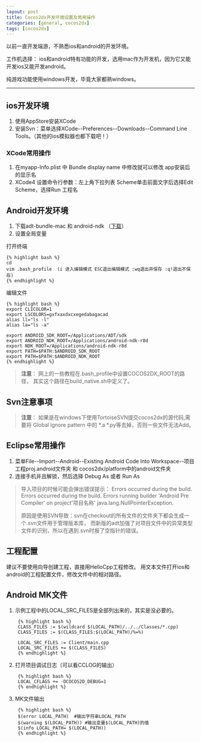 ```yaml
---
layout: post
title: Cocos2dx开发环境设置及常用操作
categories: [general, cocos2dx]
tags: [cocos2dx]
---
```


以前一直开发端游，不熟悉ios和android的开发环境。

工作机选择：
ios和android特有功能的开发，选用mac作为开发机，因为它又能开发ios又能开发android。

纯游戏功能使用windows开发，毕竟大家都熟windows。

----------

## ios开发环境 ##

1. 使用AppStore安装XCode
1. 安装Svn：菜单选择XCode--Preferences--Downloads--Command Line
   Tools。（其他的ios模拟器也都下载吧！）

### XCode常用操作 ###
1. 在myapp-Info.plist 中 Bundle display name 中修改就可以修改 app安装后的显示名 
1. XCode4 设置命令行参数：左上角下拉列表 Scheme单击前面文字后选择Edit Scheme，选择Run 工程名

## Android开发环境 ##
1. 下载adt-bundle-mac 和 android-ndk （[下载](http://developer.android.com/sdk/index.html)）
1. 设置全局变量

打开终端

	{% highlight bash %}
	cd  
	vim .bash_profile  (i 进入编辑模式 ESC退出编辑模式 :wq退出并保存 :q!退出不保存)   
	{% endhighlight %}            

编辑文件
	
	{% highlight bash %}
    export CLICOLOR=1
    export LSCOLORS=gxfxaxdxcxegedabagacad
    alias ll="ls -l"
    alias la="ls -a"

    export ANDROID_SDK_ROOT=/Applications/ADT/sdk
    export ANDROID_NDK_ROOT=/Applications/android-ndk-r8d
    export NDK_ROOT=/Applications/android-ndk-r8d
    export PATH=$PATH:$ANDROID_SDK_ROOT
    export PATH=$PATH:$ANDROID_NDK_ROOT 
	{% endhighlight %}  

> **注意**：
> 网上的一些教程在.bash\_profile中设置COCOS2DX\_ROOT的路径，
> 其实这个路径在build\_native.sh中定义了。

## Svn注意事项 ##
> **注意**：
> 如果是在windows下使用TortoiseSVN提交cocos2dx的源代码,需要将 Global ignore pattern 中的 \*.a \*.py等去掉，否则一些文件无法Add。

## Eclipse常用操作 ##
1. 菜单File--Import--Android--Existing Android Code Into Workspace--项目工程proj.android文件夹 和 cocos2dx/platform中的android文件夹 
1. 连接手机并且解锁，然后选择 Debug As 或者 Run As

> 导入项目的时候可能会弹出错误提示：
> Errors occurred during the build. 
> Errors occurred during the build. 
> Errors running builder 'Android Pre Compiler' on project'项目名称' java.lang.NullPointerException.
> 
> 原因是使用SVN导致：svn在checkout的所有文件的文件夹下都会生成一个.svn文件用于管理版本库，
> 而新版的adt加强了对项目文件中的异常类型文件的识别，所以在遇到.svn时报了空指针的错误。

## 工程配置 ##
建议不要使用向导创建工程，直接用HelloCpp工程修改。
用文本文件打开ios和android的工程配置文件，修改文件中的相对路径。

## Android MK文件 ##
1. 示例工程中的LOCAL\_SRC\_FILES是全部列出来的，其实是没必要的。
 		
		{% highlight bash %}
	    CLASS_FILES := $(wildcard $(LOCAL_PATH)/../../Classes/*.cpp)
	    CLASS_FILES := $(CLASS_FILES:$(LOCAL_PATH)/%=%) 
	
	    LOCAL_SRC_FILES := Client/main.cpp
	    LOCAL_SRC_FILES += $(CLASS_FILES)  
		{% endhighlight %}       
        

1. 打开项目调试日志（可以看CCLOG的输出）

		{% highlight bash %}
       	LOCAL_CFLAGS += -DCOCOS2D_DEBUG=1
		{% endhighlight %}  

1. MK文件输出

		{% highlight bash %}
		$(error LOCAL_PATH)  #输出字符串LOCAL_PATH
		$(warning $(LOCAL_PATH)) #输出变量$(LOCAL_PATH)的值
		$(info LOCAL_PATH= $(LOCAL_PATH)) 
		{% endhighlight %}  
